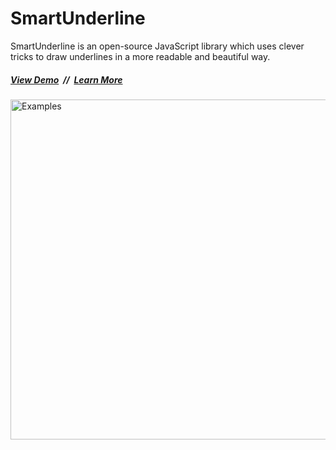 # SmartUnderline

SmartUnderline is an open-source JavaScript library which uses clever
tricks to draw underlines in a more readable and beautiful way.

##### [View Demo](https://eager.io/showcase/SmartUnderline/) &nbsp;//&nbsp; [Learn More](https://eager.io/blog/smarter-link-underlines/)

<img alt="Examples" src="https://eager.io/showcase/SmartUnderline/images/examples.png" width="544">
